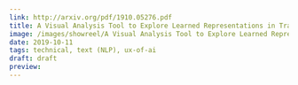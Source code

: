 ```yaml
---
link: http://arxiv.org/pdf/1910.05276.pdf
title: A Visual Analysis Tool to Explore Learned Representations in Transformers Models
image: /images/showreel/A Visual Analysis Tool to Explore Learned Representations in Transformers Models.jpg
date: 2019-10-11
tags: technical, text (NLP), ux-of-ai
draft: draft
preview:
---
```



